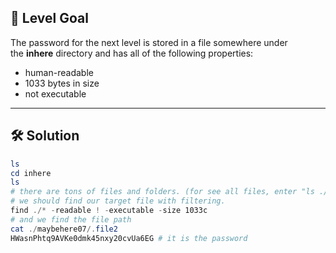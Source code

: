 ## 🔐 Level Goal

The password for the next level is stored in a file somewhere under the **inhere** directory and has all of the following properties:

- human-readable
- 1033 bytes in size
- not executable

---

## 🛠️ Solution

```powershell
ls
cd inhere
ls
# there are tons of files and folders. (for see all files, enter "ls ./*")
# we should find our target file with filtering.
find ./* -readable ! -executable -size 1033c
# and we find the file path
cat ./maybehere07/.file2 
HWasnPhtq9AVKe0dmk45nxy20cvUa6EG # it is the password
```
